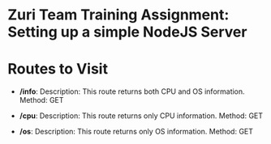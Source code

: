 # Zuri Team Training Assignment: Setting up a simple NodeJS Server

# Routes to Visit

- **/info**:
  Description: This route returns both CPU and OS information.
  Method: GET

- **/cpu**:
  Description: This route returns only CPU information.
  Method: GET

- **/os**:
  Description: This route returns only OS information.
  Method: GET
